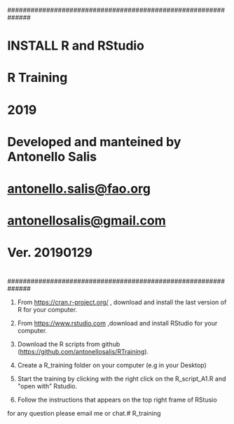 ##############################################################
# 
# INSTALL R and RStudio
# R Training
# 2019
#                      
# Developed and manteined by Antonello Salis
# antonello.salis@fao.org
# antonellosalis@gmail.com
# Ver. 20190129
# 
##############################################################

1) From https://cran.r-project.org/ , download and install the last version of R for your computer.

2) From https://www.rstudio.com ,download and install RStudio for your computer.

3) Download the R scripts from github (https://github.com/antonellosalis/RTraining).

4) Create a R_training folder on your computer (e.g in your Desktop)

5) Start the training by clicking with the right click on the R_script_A1.R and "open with" Rstudio.

6) Follow the instructions that appears on the top right frame of RStusio

for any question please email me or chat.# R_training